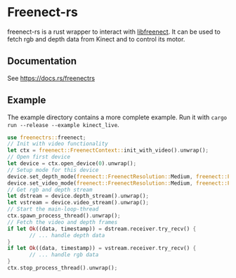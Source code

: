 # Freenect-rs
freenect-rs is a rust wrapper to interact with [libfreenect](https://github.com/OpenKinect/libfreenect).
It can be used to fetch rgb and depth data from Kinect and to control its motor.

## Documentation

See https://docs.rs/freenectrs

## Example

The example directory contains a more complete example. Run it with `cargo run --release --example kinect_live`.

```rust
use freenectrs::freenect;
// Init with video functionality
let ctx = freenect::FreenectContext::init_with_video().unwrap();
// Open first device
let device = ctx.open_device(0).unwrap();
// Setup mode for this device
device.set_depth_mode(freenect::FreenectResolution::Medium, freenect::FreenectDepthFormat::MM).unwrap();
device.set_video_mode(freenect::FreenectResolution::Medium, freenect::FreenectVideoFormat::Rgb).unwrap();
// Get rgb and depth stream
let dstream = device.depth_stream().unwrap();
let vstream = device.video_stream().unwrap();
// Start the main-loop-thread
ctx.spawn_process_thread().unwrap();
// Fetch the video and depth frames
if let Ok((data, timestamp)) = dstream.receiver.try_recv() {
       // ... handle depth data
}
if let Ok((data, timestamp)) = vstream.receiver.try_recv() {
       // ... handle rgb data
}
ctx.stop_process_thread().unwrap();
```
